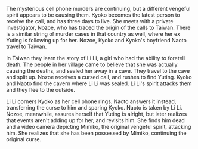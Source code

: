 The mysterious cell phone murders are continuing, but a different vengeful spirit appears to be causing them. Kyoko becomes the latest person to receive the call, and has three days to live. She meets with a private investigator, Nozoe, who has traced the origin of the calls to Taiwan. There is a similar string of murder cases in that country as well, where her ex Yuting is following up for her. Nozoe, Kyoko and Kyoko's boyfriend Naoto travel to Taiwan.

In Taiwan they learn the story of Li Li, a girl who had the ability to foretell death. The people in her village came to believe that she was actually causing the deaths, and sealed her away in a cave. They travel to the cave and split up. Nozoe receives a cursed call, and rushes to find Yuting. Kyoko and Naoto find the cavern where Li Li was sealed. Li Li's spirit attacks them and they flee to the outside.

Li Li corners Kyoko as her cell phone rings. Naoto answers it instead, transferring the curse to him and sparing Kyoko. Naoto is taken by Li Li. Nozoe, meanwhile, assures herself that Yuting is alright, but later realizes that events aren't adding up for her, and revisits him. She finds him dead and a video camera depicting Mimiko, the original vengeful spirit, attacking him. She realizes that she has been possessed by Mimiko, continuing the original curse.